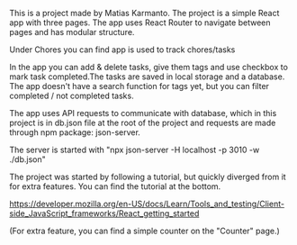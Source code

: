 This is a project made by Matias Karmanto.
The project is a simple React app with three pages. The app uses React Router to navigate between pages and has modular structure.

Under Chores you can find app is used to track chores/tasks

In the app you can add & delete tasks, give them tags and use checkbox to mark task completed.The tasks are saved in local storage and a database. The app doesn't have a search function for tags yet, but you can filter completed / not completed tasks.

The app uses API requests to communicate with database, which in this project is in db.json file at the root of the project and requests are made through npm package: json-server.

The server is started with "npx json-server -H localhost -p 3010 -w ./db.json"

The project was started by following a tutorial, but quickly diverged from it for extra features. You can find the tutorial at the bottom.

https://developer.mozilla.org/en-US/docs/Learn/Tools_and_testing/Client-side_JavaScript_frameworks/React_getting_started

(For extra feature, you can find a simple counter on the "Counter" page.)
